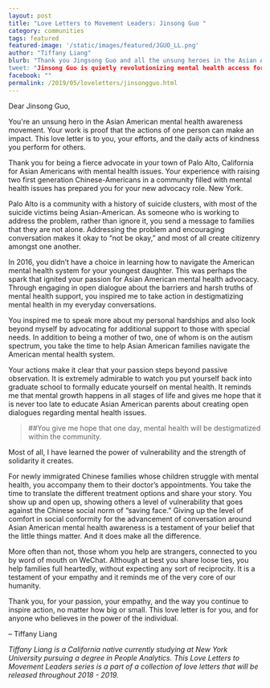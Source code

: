 ```yaml
---
layout: post
title: "Love Letters to Movement Leaders: Jinsong Guo "
category: communities
tags: featured
featured-image: '/static/images/featured/JGUO_LL.png'
author: "Tiffany Liang"
blurb: "Thank you Jingsong Guo and all the unsung heroes in the Asian American mental health awareness movement”
tweet: "Jinsong Guo is quietly revolutionizing mental health access for Asian Americans. After reading this, you'll want to write a love letter to her, too"
facebook: ""
permalink: /2019/05/loveletters/jinsongguo.html
---
```


Dear Jinsong Guo,

You're an unsung hero in the Asian American mental health awareness movement. Your work is proof that the actions of one person can make an impact. This love letter is to you, your efforts, and the daily acts of kindness you perform for others.

Thank you for being a fierce advocate in your town of Palo Alto, California for Asian Americans with mental health issues. Your experience with raising two first generation Chinese-Americans in a community filled with mental health issues has prepared you for your new advocacy role. 
New York.

Palo Alto is a community with a history of suicide clusters, with most of the suicide victims being Asian-American. As someone who is working to address the problem, rather than ignore it, you send a message to families that they are not alone. Addressing the problem and encouraging conversation makes it okay to “not be okay,” and most of all create citizenry amongst one another.

In 2016, you didn’t have a choice in learning how to navigate the American mental health system for your youngest daughter. This was perhaps the spark that ignited your passion for Asian American mental health advocacy. Through engaging in open dialogue about the barriers and harsh truths of mental health support, you inspired me to take action in destigmatizing mental health in my everyday conversations. 

You inspired me to speak more about my personal hardships and also look beyond myself by advocating for additional support to those with special needs. In addition to being a mother of two, one of whom is on the autism spectrum, you take the time to help Asian American families navigate the American mental health system. 

Your actions make it clear that your passion steps beyond passive observation. It is extremely admirable to watch you put yourself back into graduate school to formally educate yourself on mental health. It reminds me that mental growth happens in all stages of life and gives me hope that it is never too late to educate Asian American parents about creating open dialogues regarding mental health issues. 

> ##You give me hope that one day, mental health will be destigmatized within the community. 

Most of all, I have learned the power of vulnerability and the strength of solidarity it creates.

For newly immigrated Chinese families whose children struggle with mental health, you accompany them to their doctor’s appointments. You take the time to translate the different treatment options and share your story. You show up and open up, showing others a level of vulnerability that goes against the Chinese social norm of “saving face.” Giving up the level of comfort in social conformity for the advancement of conversation around Asian American mental health awareness is a testament of your belief that the little things matter. And it does make all the difference. 

More often than not, those whom you help are strangers, connected to you by word of mouth on WeChat. Although at best you share loose ties, you help families full heartedly, without expecting any sort of reciprocity. It is a testament of your empathy and it reminds me of the very core of our humanity. 

Thank you, for your passion, your empathy, and the way you continue to inspire action, no matter how big or small. This love letter is for you, and for anyone who believes in the power of the individual.

– Tiffany Liang 

_Tiffany Liang is a California native currently studying at New York University pursuing a degree in People Analytics. This Love Letters to Movement Leaders series is a part of a collection of love letters that will be released throughout 2018 - 2019._
